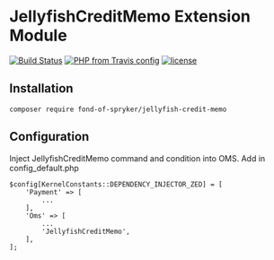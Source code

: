 # JellyfishCreditMemo Extension Module
[![Build Status](https://travis-ci.org/fond-of/spryker-jellyfish-credit-memo.svg?branch=master)](https://travis-ci.org/fond-of/spryker-jellyfish-credit-memo)
[![PHP from Travis config](https://img.shields.io/travis/php-v/symfony/symfony.svg)](https://php.net/)
[![license](https://img.shields.io/github/license/mashape/apistatus.svg)](https://packagist.org/packages/fond-of-spryker/jellyfish-credit-memo)

## Installation

```
composer require fond-of-spryker/jellyfish-credit-memo
```

## Configuration

Inject JellyfishCreditMemo command and condition into OMS. Add in config_default.php

```
$config[KernelConstants::DEPENDENCY_INJECTOR_ZED] = [
    'Payment' => [
        ...
    ],
    'Oms' => [
        ...
        'JellyfishCreditMemo',
    ],
];
```
